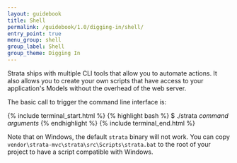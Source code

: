 ```yaml
---
layout: guidebook
title: Shell
permalink: /guidebook/1.0/digging-in/shell/
entry_point: true
menu_group: shell
group_label: Shell
group_theme: Digging In
---
```


Strata ships with multiple CLI tools that allow you to automate actions. It also allows you to create your own scripts that have access to your application's Models without the overhead of the web server.

The basic call to trigger the command line interface is:

{% include terminal_start.html %}
{% highlight bash %}
$ ./strata _command_ _arguments_
{% endhighlight %}
{% include terminal_end.html %}

Note that on Windows, the default `strata` binary will not work. You can copy `vendor\strata-mvc\strata\src\Scripts\strata.bat` to the root of your project to have a script compatible with Windows.